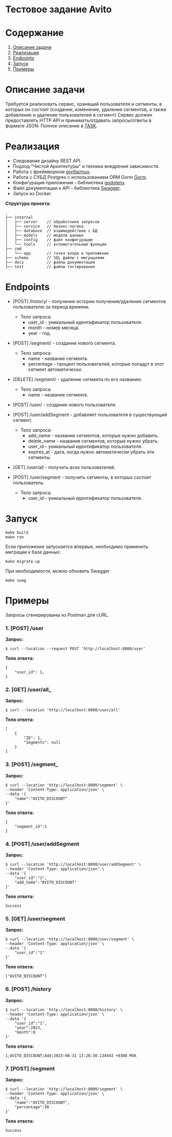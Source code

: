 # Тестовое задание Avito

<!-- ToC start -->
# Содержание

1. [Описание задачи](#Описание-задачи)
1. [Реализация](#Реализация)
1. [Endpoints](#Endpoints)
1. [Запуск](#Запуск)
1. [Примеры](#Примеры)
<!-- ToC end -->

# Описание задачи

Требуется реализовать сервис, хранящий пользователя и сегменты, в которых он состоит (создание, изменение, удаление сегментов, а также добавление и удаление пользователей в сегмент)
Сервис должен предоставлять HTTP API и принимать/отдавать запросы/ответы в формате JSON.
Полное описание в [TASK](TASK.md).
# Реализация

- Следование дизайну REST API.
- Подход "Чистой Архитектуры" и техника внедрения зависимости.
- Работа с фреймворком [gorilla/mux](https://github.com/gin-gonic/gin).
- Работа с СУБД Postgres с использованием ORM Gorm [Gorm](https://github.com/go-gorm/gorm).
- Конфигурация приложения - библиотека [godotenv](https://github.com/joho/godotenv).
- Файл документации к API - библиотека [Swagger](https://github.com/swaggo/swag).
- Запуск из Docker.

**Структура проекта:**
```
.
├── internal      
│   ├── server    // обработчики запросов
│   ├── service   // бизнес-логика
│   ├── database  // взаимодействие с БД
│   ├── models    // модели данных
│   ├── config    // файл конфигурации
│   └── tools     // вспомогательные функции
├── cmd           
│   └── app       // точка входа в приложение
├── schema        // SQL файлы с миграциями
├── docs          // файлы документации
├── test          // файлы тестирования
```

# Endpoints

- [POST] /history/ - получение истории получения/удаления сегментов пользователю за период времени.
    - Тело запроса:
        - user_id - уникальный идентификатор пользователя.
        - month - номер месяца.
        - year - год.

- [POST] /segment/ - создание нового сегмента.
    - Тело запроса:
        - name - название сегмента.
        - percentage - процент пользователей, которые попадут в этот сегмент автоматически.
- [DELETE] /segment/ - удаление сегмента по его названию.
    - Тело запроса:
        - name - название сегмента.
- [POST] /user/ - создание нового пользователя.
- [POST] /user/addSegment - добавляет пользователя в существующий сегмент.
    - Тело запроса:    
        - add_name - названия сегментов, которые нужно добавить.    
        - delete_name - названия сегментов, которые нужно убрать.
        - user_id - уникальный идентификатор пользователя.
        - expires_at - дата, когда нужно автоматически убрать эти сегменты.
- [GET] /user/all - получить всех пользователей.             
- [POST] /user/segment - получить сегменты, в которых состоит пользователь.   
    - Тело запроса:                                                          
        - user_id - уникальный идентификатор пользователя.                   
# Запуск

```
make build
make run
```

Если приложение запускается впервые, необходимо применить миграции к базе данных:

```
make migrate-up
```
При необходимости, можно обновить Swagger
```
make swag
```

# Примеры

Запросы сгенерированы из Postman для cURL.

### 1. [POST]  /user

**Запрос:**
```
$ curl --location --request POST 'http://localhost:8000/user'
```
**Тело ответа:**
```
{
    "user_id": 1,
}
```

### 2. [GET] /user/all_

**Запрос:**
```
$ curl --location 'http://localhost:8000/user/all'
```
**Тело ответа:**
```
[
    {
        "ID": 1,
        "Segments": null
    }
]
```

### 3. [POST] /segment_

**Запрос:**
```
$ curl --location 'http://localhost:8000/segment' \
--header 'Content-Type: application/json' \
--data '{
    "name":"AVITO_DISCOUNT"
}'
```
**Тело ответа:**
```
{
    "segment_id":1
}
```

### 4. [POST] /user/addSegment

**Запрос:**
```
$ curl --location 'http://localhost:8000/user/addSegment' \
--header 'Content-Type: application/json' \
--data '{
    "user_id":"1",
    "add_name":"AVITO_DISCOUNT"
}'
```
**Тело ответа:**
```
Success
```

### 5. [GET] /user/segment

**Запрос:**
```
$ curl --location 'http://localhost:8000/user/segment' \
--header 'Content-Type: application/json' \
--data '{
    "user_id":"1"
}'
```
**Тело ответа:**
```
["AVITO_DISCOUNT"]
```

### 6. [POST] /history

**Запрос:**
```
$ curl --location 'http://localhost:8000/history' \
--header 'Content-Type: application/json' \
--data '{
    "user_id":"1",
    "year":2023,
    "month":8
}'
```
**Тело ответа:**
```
1;AVITO_DISCOUNT;Add;2023-08-31 13:26:30.134443 +0300 MSK
```
### 7. [POST] /segment

**Запрос:**
```
$ curl --location 'http://localhost:8000/segment' \
--header 'Content-Type: application/json' \
--data '{
    "name":"AVITO_DISCOUNT",
    "percentage":50
}'
```
**Тело ответа:**
```
Success
```

